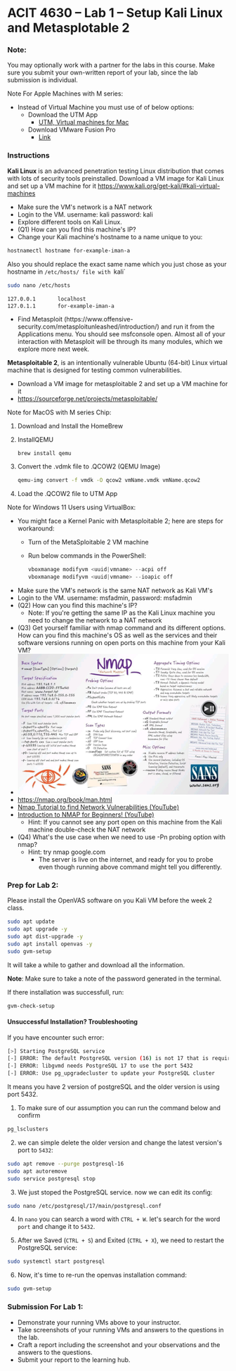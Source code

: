 # ACIT 4630 – Lab 1 – Setup Kali Linux and Metasplotable 2

### Note: 
You may optionally work with a partner for the labs in this course. Make sure you submit your own-written report of your lab, since the lab submission is individual.


Note For Apple Machines with M series:
- Instead of Virtual Machine you must use of of below options:
    - Download the UTM App
        - [UTM, Virtual machines for Mac](https://getutm.app/)
    - Download VMware Fusion Pro
        - [Link](https://blogs.vmware.com/teamfusion/2024/05/fusion-pro-now-available-free-for-personal-use.html)

### Instructions
**Kali Linux** is an advanced penetration testing Linux distribution that comes with lots of security tools preinstalled. Download a VM image for Kali Linux and set up a VM machine for it https://www.kali.org/get-kali/#kali-virtual-machines
- Make sure the VM's network is a NAT network
- Login to the VM. username: kali password: kali
- Explore different tools on Kali Linux.
- (Q1) How can you find this machine's IP?
- Change your Kali machine's hostname to a name unique to you:

```sh
hostnamectl hostname for-example-iman-a
```
Also you should replace the exact same name which you just chose as your hostname in `/etc/hosts/ file with `kali`

```sh
sudo nano /etc/hosts
```

```plaintext
127.0.0.1       localhost
127.0.1.1       for-example-iman-a
```

- Find Metasploit (https://www.offensive- security.com/metasploitunleashed/introduction/) and run it from the Applications menu. You should see msfconsole open. Almost all of your interaction with Metasploit will be through its many modules, which we explore more next week.

**Metasploitable 2**, is an intentionally vulnerable Ubuntu (64-bit) Linux virtual machine that is designed for testing common vulnerabilities.
- Download a VM image for metasploitable 2 and set up a VM machine for it
- https://sourceforge.net/projects/metasploitable/

Note for MacOS with M series Chip:
1. Download and Install the HomeBrew
2. InstallQEMU

    ```sh
    brew install qemu
    ```
3.	Convert the .vdmk file to .QCOW2 (QEMU Image)

    ```sh
    qemu-img convert -f vmdk -O qcow2 vmName.vmdk vmName.qcow2
    ```
4.	Load the .QCOW2 file to UTM App

Note for Windows 11 Users using VirtualBox:
-	You might face a Kernel Panic with Metasploitable 2; here are steps for workaround:
    -	Turn of the MetaSploitable 2 VM machine
    -	Run below commands in the PowerShell:

        ```powershell
        vboxmanage modifyvm <uuid|vmname> --acpi off
        vboxmanage modifyvm <uuid|vmname> --ioapic off
        ```
-	Make sure the VM's network is the same NAT network as Kali VM's
-	Login to the VM. username: msfadmin, password: msfadmin
-	(Q2) How can you find this machine's IP?
    - Note: If you're getting the same IP as the Kali Linux machine you need to change the network to a NAT network
-	(Q3) Get yourself familiar with nmap command and its different options. How can you find this machine's OS as well as the services and their software versions running on open ports on this machine from your Kali VM?
-	![nmap-cheatsheet.jpg](images/nmap-cheatsheet.jpg)
-	https://nmap.org/book/man.html
-	[Nmap Tutorial to find Network Vulnerabilities (YouTube)](https://youtu.be/4t4kBkMsDbQ?si=EtiqpWknYs2GBDH_)
-	[Introduction to NMAP for Beginners! (YouTube)](https://youtu.be/NYgDzO8iQJ0?si=NcbmoceDVjTYUAM8)
    - Hint: If you cannot see any port open on this machine from the Kali machine double-check the NAT network
- (Q4) What's the use case when we need to use -Pn probing option with nmap?
    - Hint: try nmap google.com
        - The server is live on the internet, and ready for you to probe even though running above command might tell you differently.

### Prep for Lab 2:
Please install the OpenVAS software on you Kali VM before the week 2 class.

```sh
sudo apt update
sudo apt upgrade -y
sudo apt dist-upgrade -y
sudo apt install openvas -y
sudo gvm-setup
```
It will take a while to gather and download all the information.

**Note**: Make sure to take a note of the password generated in the terminal.

If there installation was successfull, run:

```sh
gvm-check-setup
```
#### Unsuccessful Installation? Troubleshooting
If you have encounter such error:

```sh
[>] Starting PostgreSQL service
[-] ERROR: The default PostgreSQL version (16) is not 17 that is required by libgvmd
[-] ERROR: libgvmd needs PostgreSQL 17 to use the port 5432
[-] ERROR: Use pg_upgradecluster to update your PostgreSQL cluster
```

It means you have 2 version of postgreSQL and the older version is using port 5432.

1. To make sure of our assumption you can run the command below and confirm

```sh
pg_lsclusters
```

2. we can simple delete the older version and change the latest version's port to `5432`:

```sh
sudo apt remove --purge postgresql-16
sudo apt autoremove
sudo service postgresql stop
```

3. We just stoped the PostgreSQL service. now we can edit its config:

```sh
sudo nano /etc/postgresql/17/main/postgresql.conf
```

4. In `nano` you can search a word with `CTRL + W`. let's search for the word `port` and change it to `5432`.

5. After we Saved (`CTRL + S`) and Exited (`CTRL + X`), we need to restart the PostgreSQL service:

```sh
sudo systemctl start postgresql
```

6. Now, it's time to re-run the openvas installation command:

```sh
sudo gvm-setup
```

### Submission For Lab 1:
- Demonstrate your running VMs above to your instructor.
- Take screenshots of your running VMs and answers to the questions in the lab. 
- Craft a report including the screenshot and your observations and the answers to the questions. 
- Submit your report to the learning hub.